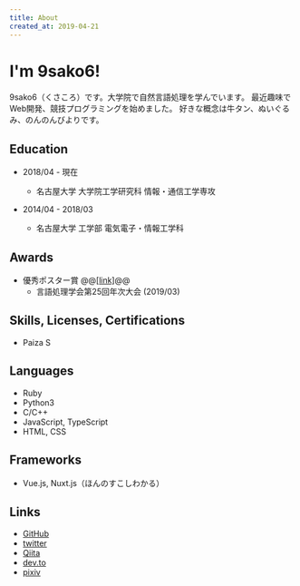 ```yaml
---
title: About
created_at: 2019-04-21
---
```


# I'm 9sako6!
9sako6（くさころ）です。大学院で自然言語処理を学んでいます。
最近趣味でWeb開発、競技プログラミングを始めました。
好きな概念は牛タン、ぬいぐるみ、のんのんびよりです。

## Education
- 2018/04 - 現在
  - 名古屋大学 大学院工学研究科 情報・通信工学専攻

- 2014/04 - 2018/03
  - 名古屋大学 工学部 電気電子・情報工学科


## Awards
- 優秀ポスター賞 @@<a href="/posts_images/about/nlp2019.jpg" target="_blank">[link]</a>@@
  - 言語処理学会第25回年次大会 (2019/03)

## Skills, Licenses, Certifications
- Paiza S

## Languages
- Ruby
- Python3
- C/C++
- JavaScript, TypeScript
- HTML, CSS

## Frameworks
- Vue.js, Nuxt.js（ほんのすこしわかる）

## Links
- [GitHub](https://github.com/9sako6)
- [twitter](https://twitter.com/9sako6)
- [Qiita](https://qiita.com/9sako6)
- [dev.to](https://dev.to/9sako6)
- [pixiv](https://www.pixiv.net/member.php?id=13599483)

